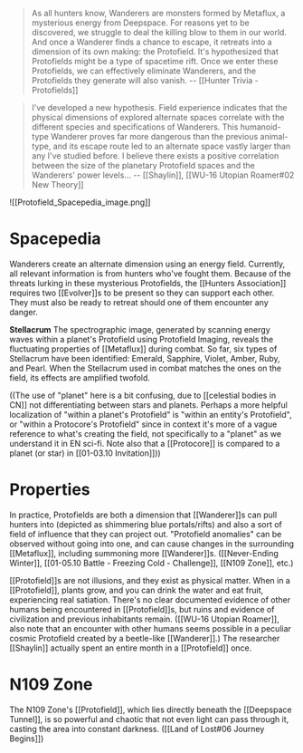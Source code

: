 > As all hunters know, Wanderers are monsters formed by Metaflux, a mysterious energy from Deepspace. For reasons yet to be discovered, we struggle to deal the killing blow to them in our world. And once a Wanderer finds a chance to escape, it retreats into a dimension of its own making: the Protofield. It's hypothesized that Protofields might be a type of spacetime rift. Once we enter these Protofields, we can effectively eliminate Wanderers, and the Protofields they generate will also vanish.
> -- [[Hunter Trivia - Protofields]]

> I've developed a new hypothesis.
> Field experience indicates that the physical dimensions of explored alternate spaces correlate with the different species and specifications of Wanderers. This humanoid-type Wanderer proves far more dangerous than the previous animal-type, and its escape route led to an alternate space vastly larger than any I've studied before.
> I believe there exists a positive correlation between the size of the planetary Protofield spaces and the Wanderers' power levels...
> -- [[Shaylin]], [[WU-16 Utopian Roamer#02 New Theory]]

![[Protofield_Spacepedia_image.png]]
# Spacepedia
Wanderers create an alternate dimension using an energy field. Currently, all relevant information is from hunters who've fought them. Because of the threats lurking in these mysterious Protofields, the [[Hunters Association]] requires two [[Evolver]]s to be present so they can support each other. They must also be ready to retreat should one of them encounter any danger.

**Stellacrum**
The spectrographic image, generated by scanning energy waves within a planet's Protofield using Protofield Imaging, reveals the fluctuating properties of [[Metaflux]] during combat.
So far, six types of Stellacrum have been identified: Emerald, Sapphire, Violet, Amber, Ruby, and Pearl. When the Stellacrum used in combat matches the ones on the field, its effects are amplified twofold.

((The use of "planet" here is a bit confusing, due to [[celestial bodies in CN]] not differentiating between stars and planets. Perhaps a more helpful localization of "within a planet's Protofield" is "within an entity's Protofield", or "within a Protocore's Protofield" since in context it's more of a vague reference to what's creating the field, not specifically to a "planet" as we understand it in EN sci-fi. Note also that a [[Protocore]] is compared to a planet (or star) in [[01-03.10 Invitation]]))

# Properties
In practice, Protofields are both a dimension that [[Wanderer]]s can pull hunters into (depicted as shimmering blue portals/rifts) and also a sort of field of influence that they can project out. "Protofield anomalies" can be observed without going into one, and can cause changes in the surrounding [[Metaflux]], including summoning more [[Wanderer]]s. ([[Never-Ending Winter]], [[01-05.10 Battle - Freezing Cold - Challenge]], [[N109 Zone]], etc.)

[[Protofield]]s are not illusions, and they exist as physical matter. When in a [[Protofield]], plants grow, and you can drink the water and eat fruit, experiencing real satiation. There's no clear documented evidence of other humans being encountered in [[Protofield]]s, but ruins and evidence of civilization and previous inhabitants remain. ([[WU-16 Utopian Roamer]], also note that an encounter with other humans seems possible in a peculiar cosmic Protofield created by a beetle-like [[Wanderer]].) The researcher [[Shaylin]] actually spent an entire month in a [[Protofield]] once.

# N109 Zone
The N109 Zone's [[Protofield]], which lies directly beneath the [[Deepspace Tunnel]], is so powerful and chaotic that not even light can pass through it, casting the area into constant darkness. ([[Land of Lost#06 Journey Begins]])